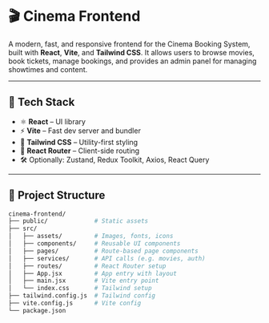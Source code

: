 # 🎬 Cinema Frontend

A modern, fast, and responsive frontend for the Cinema Booking System, built with **React**, **Vite**, and **Tailwind CSS**. It allows users to browse movies, book tickets, manage bookings, and provides an admin panel for managing showtimes and content.

---

## 🚀 Tech Stack

- ⚛️ **React** – UI library
- ⚡ **Vite** – Fast dev server and bundler
- 💨 **Tailwind CSS** – Utility-first styling
- 🔁 **React Router** – Client-side routing
- 🛠️ Optionally: Zustand, Redux Toolkit, Axios, React Query

---

## 📁 Project Structure

```bash
cinema-frontend/
├── public/             # Static assets
├── src/
│   ├── assets/         # Images, fonts, icons
│   ├── components/     # Reusable UI components
│   ├── pages/          # Route-based page components
│   ├── services/       # API calls (e.g. movies, auth)
│   ├── routes/         # React Router setup
│   ├── App.jsx         # App entry with layout
│   ├── main.jsx        # Vite entry point
│   └── index.css       # Tailwind setup
├── tailwind.config.js  # Tailwind config
├── vite.config.js      # Vite config
└── package.json
```
